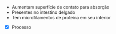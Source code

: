  * Aumentam superfície de contato para absorção
 * Presentes no intestino delgado
 * Tem microfilamentos de proteína em seu interior
- [x] Processo 

